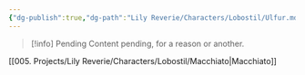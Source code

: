 ```yaml
---
{"dg-publish":true,"dg-path":"Lily Reverie/Characters/Lobostil/Ulfur.md","permalink":"/lily-reverie/characters/lobostil/ulfur/","created":"2024-01-22T20:49:57.758-03:00","updated":"2024-01-22T20:49:57.758-03:00"}
---
```



>[!info] Pending
>Content pending, for a reason or another.

[[005. Projects/Lily Reverie/Characters/Lobostil/Macchiato\|Macchiato]]